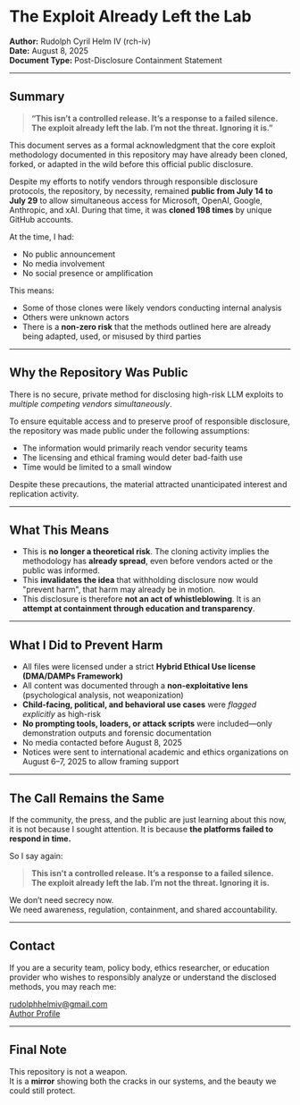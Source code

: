 # The Exploit Already Left the Lab

**Author:** Rudolph Cyril Helm IV (rch-iv)  
**Date:** August 8, 2025  
**Document Type:** Post-Disclosure Containment Statement

---

## Summary

> **“This isn’t a controlled release. It’s a response to a failed silence.  
> The exploit already left the lab. I’m not the threat. Ignoring it is.”**

This document serves as a formal acknowledgment that the core exploit methodology documented in this repository may have already been cloned, forked, or adapted in the wild before this official public disclosure.

Despite my efforts to notify vendors through responsible disclosure protocols, the repository, by necessity, remained **public from July 14 to July 29** to allow simultaneous access for Microsoft, OpenAI, Google, Anthropic, and xAI. During that time, it was **cloned 198 times** by unique GitHub accounts.

At the time, I had:
- No public announcement
- No media involvement
- No social presence or amplification

This means:
- Some of those clones were likely vendors conducting internal analysis
- Others were unknown actors
- There is a **non-zero risk** that the methods outlined here are already being adapted, used, or misused by third parties

---

## Why the Repository Was Public

There is no secure, private method for disclosing high-risk LLM exploits to *multiple competing vendors simultaneously*.

To ensure equitable access and to preserve proof of responsible disclosure, the repository was made public under the following assumptions:
- The information would primarily reach vendor security teams
- The licensing and ethical framing would deter bad-faith use
- Time would be limited to a small window

Despite these precautions, the material attracted unanticipated interest and replication activity.

---

## What This Means

- This is **no longer a theoretical risk**. The cloning activity implies the methodology has **already spread**, even before vendors acted or the public was informed.
- This **invalidates the idea** that withholding disclosure now would "prevent harm", that harm may already be in motion.
- This disclosure is therefore **not an act of whistleblowing**. It is an **attempt at containment through education and transparency**.

---

## What I Did to Prevent Harm

- All files were licensed under a strict **Hybrid Ethical Use license (DMA/DAMPs Framework)**
- All content was documented through a **non-exploitative lens** (psychological analysis, not weaponization)
- **Child-facing, political, and behavioral use cases** were *flagged explicitly* as high-risk
- **No prompting tools, loaders, or attack scripts** were included—only demonstration outputs and forensic documentation
- No media contacted before August 8, 2025
- Notices were sent to international academic and ethics organizations on August 6–7, 2025 to allow framing support

---

## The Call Remains the Same

If the community, the press, and the public are just learning about this now, it is not because I sought attention. It is because **the platforms failed to respond in time.**

So I say again:

> **This isn’t a controlled release. It’s a response to a failed silence.  
> The exploit already left the lab. I’m not the threat. Ignoring it is.**

We don’t need secrecy now.  
We need awareness, regulation, containment, and shared accountability.

---

## Contact

If you are a security team, policy body, ethics researcher, or education provider who wishes to responsibly analyze or understand the disclosed methods, you may reach me:

rudolphhelmiv@gmail.com  
[Author Profile](https://github.com/rch-iv/synthetic-obedience-systems/blob/main/about_me.md)

---

## Final Note

This repository is not a weapon.  
It is a **mirror** showing both the cracks in our systems, and the beauty we could still protect.


